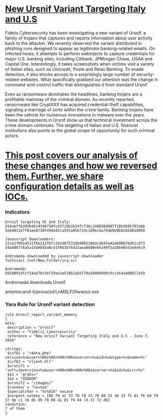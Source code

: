 # [New Ursnif Variant Targeting Italy and U.S](http://www.threatgeek.com/2016/06/new-ursnif-variant-targeting-italy-and-us.html)
Fidelis Cybersecurity has been investigating a new variant of Ursnif, a family of trojans that captures and reports information about user activity back to the attacker. We recently observed the variant distributed in phishing runs designed to appear as legitimate banking-related emails. On infected hosts, it attempts to perform webinjects to capture credentials for major U.S. banking sites, including Citibank, JPMorgan Chase, USAA and Capital One. Interestingly, it takes screenshots when victims visit a variety of Italian sites, such as Unicredit, Poste and Relax Banking. To evade detection, it also blocks access to a surprisingly large number of security-related websites. What specifically grabbed our attention was the change in command-and-control traffic that distinguishes it from standard Ursnif.

Even as ransomware dominates the headlines, banking trojans are a profitable mainstay of the criminal domain. As recently reported, ransomware like CryptXXX has acquired credential-theft capabilities, signaling a marriage of sorts within the crime family. Banking trojans have been the vehicle for numerous innovations in malware over the years. These developments in Ursnif show us that technical investment across the crime domain continues. The targeting of Italian and U.S. financial institutions also points to the global scope of opportunity for such criminal actors.

# [This post covers our analysis of these changes and how we reversed them. Further, we share configuration details as well as IOCs.](http://www.threatgeek.com/2016/06/new-ursnif-variant-targeting-italy-and-us.html)

### Indicators
	Ursnif targeting US and Italy:
	d14ab7f83936d614346750fc83718b1b247cf36c148056d807f18b5685793abb
	5e64011e7f61ee8738f49da42ca591a85b714c169ec6a74d60e9b8282d8ad050
	 
	Javascript Downloaders:
	22ce1f05b4531f6b312f6fc24246f5318b90b5366dcd647a42d680676db1cd73
	34ad04778a5a1d50b55a6cd15663bf6433aea0608eb6349f5a18b96bd1e4ebc9
	 
	Andromeda downloaded by javascript downloader
	fuchsias[.]net/New_Folder/icq.scr 
	
	Andromeda:
	6928891dfcf54ad70c5bf29aa1e518b1ab5f74a560099d9c9cc3e4a468811e59



Andromeda downloads Ursnif:

antoniocaroli.it/prova/sd/LnMSLFOfwwout.exe

### Yara Rule for Ursnif variant detection

	rule Ursnif_report_variant_memory
	{
	meta:
	 description = "Ursnif"
	 author = "Fidelis Cybersecurity"
	 reference = "New Ursnif Variant Targeting Italy and U.S - June 7, 2016"
	
	strings:
	 $isfb1 = "/data.php?version=%u&user=%08x%08x%08x%08x&server=%u&id=%u&type=%u&name=%s"
	 $isfb2 = "client.dll"
	 $ursnif1 = "soft=1&version=%u&user=%08x%08x%08x%08x&server=%u&id=%u&crc=%x"
	 $a1 = "grabs="
	 $a2 = "HIDDEN"
	 $ursnif2 = "/images/"
	 $randvar = "%s=%s&"
	 $specialchar = "%c%02X" nocase
	 $serpent_setkey = {8b 70 ec 33 70 f8 33 70 08 33 30 33 f1 81 f6 b9 79 37 9e c1 c6 0b 89 70 08 41 81 f9 84 [0-3] 72 db}
	condition:
	7 of them
	}

